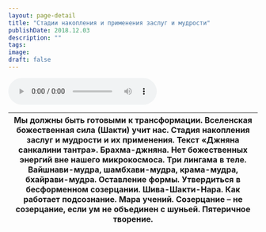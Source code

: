 ```yaml
---
layout: page-detail
title: "Стадии накопления и применения заслуг и мудрости"
publishDate: 2018.12.03
description: ""
tags:
image:
draft: false
---
```


<audio title="2018.12.03 - Стадии накопления и применения заслуг и мудрости.mp3" src="https://filer-api.advayta.org/v1.0/public/files/74332" controls=""></audio>

| Мы должны быть готовыми к трансформации. Вселенская божественная сила (Шакти) учит нас. Стадия накопления заслуг и мудрости и их применения. Текст «Джняна санкалини тантра». Брахма-джняна. Нет божественных энергий вне нашего микрокосмоса. Три лингама в теле. Вайшнави-мудра, шамбхави-мудра, крама-мудра, бхайрави-мудра. Оставление формы. Утвердиться в бесформенном созерцании. Шива-Шакти-Нара. Как работает подсознание. Мара учений. Созерцание – не созерцание, если ум не объединен с шуньей. Пятеричное творение. |
| -------------------------------------------------------------------------------------------------------------------------------------------------------------------------------------------------------------------------------------------------------------------------------------------------------------------------------------------------------------------------------------------------------------------------------------------------------------------------------------------------------------------------------- |

  
